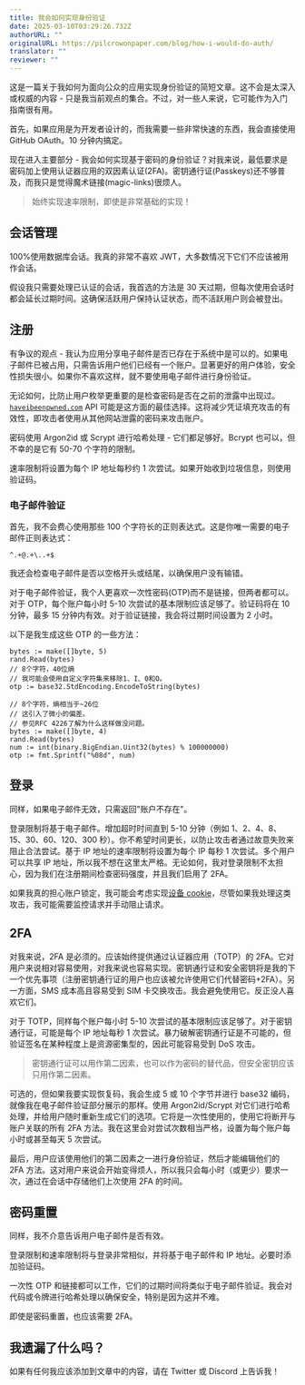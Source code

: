 ```yaml
---
title: 我会如何实现身份验证
date: 2025-03-10T03:29:26.732Z
authorURL: ""
originalURL: https://pilcrowonpaper.com/blog/how-i-would-do-auth/
translator: ""
reviewer: ""
---
```


这是一篇关于我如何为面向公众的应用实现身份验证的简短文章。这不会是太深入或权威的内容 - 只是我当前观点的集合。不过，对一些人来说，它可能作为入门指南很有用。

首先，如果应用是为开发者设计的，而我需要一些非常快速的东西，我会直接使用 GitHub OAuth。10 分钟内搞定。

现在进入主要部分 - 我会如何实现基于密码的身份验证？对我来说，最低要求是密码加上使用认证器应用的双因素认证(2FA)。密钥通行证(Passkeys)还不够普及，而我只是觉得魔术链接(magic-links)很烦人。

> 始终实现速率限制，即使是非常基础的实现！

会话管理
------------------

100%使用数据库会话。我真的非常不喜欢 JWT，大多数情况下它们不应该被用作会话。

假设我只需要处理已认证的会话，我首选的方法是 30 天过期，但每次使用会话时都会延长过期时间。这确保活跃用户保持认证状态，而不活跃用户则会被登出。

注册
------------

有争议的观点 - 我认为应用分享电子邮件是否已存在于系统中是可以的。如果电子邮件已被占用，只需告诉用户他们已经有一个账户。显著更好的用户体验，安全性损失很小。如果你不喜欢这样，就不要使用电子邮件进行身份验证。

无论如何，比防止用户枚举更重要的是检查密码是否在之前的泄露中出现过。[`haveibeenpwned.com`][1] API 可能是这方面的最佳选择。这将减少凭证填充攻击的有效性，即攻击者使用从其他网站泄露的密码来攻击账户。

密码使用 Argon2id 或 Scrypt 进行哈希处理 - 它们都足够好。Bcrypt 也可以，但不幸的是它有 50-70 个字符的限制。

速率限制将设置为每个 IP 地址每秒约 1 次尝试。如果开始收到垃圾信息，则使用验证码。

### 电子邮件验证

首先，我不会费心使用那些 100 个字符长的正则表达式。这是你唯一需要的电子邮件正则表达式：

```regex
^.+@.+\..+$
```

我还会检查电子邮件是否以空格开头或结尾，以确保用户没有输错。

对于电子邮件验证，我个人更喜欢一次性密码(OTP)而不是链接，但两者都可以。对于 OTP，每个账户每小时 5-10 次尝试的基本限制应该足够了。验证码将在 10 分钟，最多 15 分钟内有效。对于验证链接，我会将过期时间设置为 2 小时。

以下是我生成这些 OTP 的一些方法：

```golang
bytes := make([]byte, 5)
rand.Read(bytes)
// 8个字符，40位熵
// 我可能会使用自定义字符集来移除1、I、0和O。
otp := base32.StdEncoding.EncodeToString(bytes)
```

```golang
// 8个字符，熵相当于~26位
// 这引入了微小的偏差。
// 参见RFC 4226了解为什么这样做没问题。
bytes := make([]byte, 4)
rand.Read(bytes)
num := int(binary.BigEndian.Uint32(bytes) % 100000000)
otp := fmt.Sprintf("%08d", num)
```

登录
-----

同样，如果电子邮件无效，只需返回"账户不存在"。

登录限制将基于电子邮件。增加超时时间直到 5-10 分钟（例如 1、2、4、8、15、30、60、120、300 秒）。你不希望时间更长，以防止攻击者通过故意失败来阻止合法尝试。基于 IP 地址的速率限制将设置为每个 IP 每秒 1 次尝试。多个用户可以共享 IP 地址，所以我不想在这里太严格。无论如何，我对登录限制不太担心，因为我们在注册期间检查密码强度，并且我们启用了 2FA。

如果我真的担心账户锁定，我可能会考虑实现[设备 cookie][2]，尽管如果我处理这类攻击，我可能需要监控请求并手动阻止请求。

2FA
---

对我来说，2FA 是必须的。应该始终提供通过认证器应用（TOTP）的 2FA。它对用户来说相对容易使用，对我来说也容易实现。密钥通行证和安全密钥将是我的下一个优先事项（注册密钥通行证的用户也应该被允许使用它们代替密码+2FA）。另一方面，SMS 成本高且容易受到 SIM 卡交换攻击。我会避免使用它。反正没人喜欢它们。

对于 TOTP，同样每个账户每小时 5-10 次尝试的基本限制应该足够了。对于密钥通行证，可能是每个 IP 地址每秒 1 次尝试。暴力破解密钥通行证是不可能的，但验证签名在某种程度上是资源密集型的，因此可能容易受到 DoS 攻击。

> 密钥通行证可以用作第二因素，也可以作为密码的替代品，但安全密钥应该只用作第二因素。

可选的，但如果我要实现恢复码，我会生成 5 或 10 个字节并进行 base32 编码，就像我在电子邮件验证部分展示的那样。使用 Argon2id/Scrypt 对它们进行哈希处理，并给用户随时重新生成它们的选项。它将是一次性使用的，使用它将断开与账户关联的所有 2FA 方法。我在这里会对尝试次数相当严格，设置为每个账户每小时或甚至每天 5 次尝试。

最后，用户应该使用他们的第二因素之一进行身份验证，然后才能编辑他们的 2FA 方法。这对用户来说会开始变得烦人，所以我只会每小时（或更少）要求一次，通过在会话中存储他们上次使用 2FA 的时间。

密码重置
--------------

同样，我不介意告诉用户电子邮件是否有效。

登录限制和速率限制将与登录非常相似，并将基于电子邮件和 IP 地址。必要时添加验证码。

一次性 OTP 和链接都可以工作，它们的过期时间将类似于电子邮件验证。我会对代码或令牌进行哈希处理以确保安全，特别是因为这并不难。

即使是密码重置，也应该需要 2FA。

我遗漏了什么吗？
--------------------

如果有任何我应该添加到文章中的内容，请在 Twitter 或 Discord 上告诉我！

[1]: https://haveibeenpwned.com/
[2]: https://owasp.org/www-community/Slow_Down_Online_Guessing_Attacks_with_Device_Cookies
